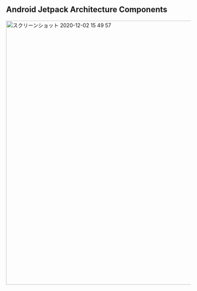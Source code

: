  ## Android Jetpack Architecture Components

<img width="720" alt="スクリーンショット 2020-12-02 15 49 57" src="https://user-images.githubusercontent.com/16067422/100838639-2555bc00-34b6-11eb-9d71-9639a16ad0e8.png">
